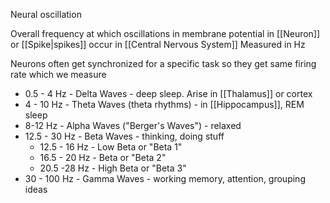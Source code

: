 Neural oscillation

Overall frequency at which oscillations in membrane potential in [[Neuron]] or [[Spike|spikes]] occur in [[Central Nervous System]]
Measured in Hz

Neurons often get synchronized for a specific task so they get same firing rate which we measure

- 0.5 - 4 Hz - Delta Waves - deep sleep. Arise in [[Thalamus]] or cortex
- 4 - 10 Hz - Theta Waves (theta rhythms) - in [[Hippocampus]], REM sleep
- 8-12 Hz - Alpha Waves ("Berger's Waves") - relaxed
- 12.5 - 30 Hz - Beta Waves - thinking, doing stuff
	- 12.5 - 16 Hz - Low Beta or "Beta 1"
	- 16.5 - 20 Hz - Beta or "Beta 2"
	- 20.5 -28 Hz - High Beta or "Beta 3"
- 30 - 100 Hz - Gamma Waves - working memory, attention, grouping ideas